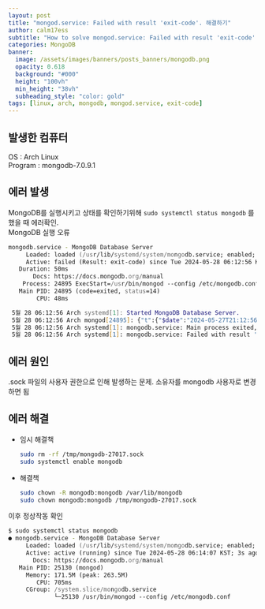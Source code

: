 ```yaml
---
layout: post
title: "mongod.service: Failed with result 'exit-code'. 해결하기"
author: calm17ess
subtitle: "How to solve mongod.service: Failed with result 'exit-code'."
categories: MongoDB
banner:
  image: /assets/images/banners/posts_banners/mongodb.png
  opacity: 0.618
  background: "#000"
  height: "100vh"
  min_height: "38vh"
  subheading_style: "color: gold"
tags: [linux, arch, mongodb, mongod.service, exit-code]
---
```


## 발생한 컴퓨터

OS : Arch Linux<br>
Program : mongodb-7.0.9.1<br>

## 에러 발생

MongoDB를 실행시키고 상태를 확인하기위해 `sudo systemctl status mongodb` 를 했을 때 에러확인. <br>
MongoDB 실행 오류

```zsh
mongodb.service - MongoDB Database Server
     Loaded: loaded (/usr/lib/systemd/system/mongodb.service; enabled; preset: disabled)
     Active: failed (Result: exit-code) since Tue 2024-05-28 06:12:56 KST; 13s ago
   Duration: 50ms
       Docs: https://docs.mongodb.org/manual
    Process: 24895 ExecStart=/usr/bin/mongod --config /etc/mongodb.conf (code=exited, status=14)
   Main PID: 24895 (code=exited, status=14)
        CPU: 48ms

 5월 28 06:12:56 Arch systemd[1]: Started MongoDB Database Server.
 5월 28 06:12:56 Arch mongod[24895]: {"t":{"$date":"2024-05-27T21:12:56.324Z"},"s":"I",  "c":"CONTROL",  "id":7484500>
 5월 28 06:12:56 Arch systemd[1]: mongodb.service: Main process exited, code=exited, status=14/n/a
 5월 28 06:12:56 Arch systemd[1]: mongodb.service: Failed with result 'exit-code'.
```

## 에러 원인

.sock 파일의 사용자 권한으로 인해 발생하는 문제. 소유자를 mongodb 사용자로 변경하면 됨

## 에러 해결

- 임시 해결책

  ```zsh
  sudo rm -rf /tmp/mongodb-27017.sock
  sudo systemctl enable mongodb
  ```

- 해결책

  ```zsh
  sudo chown -R mongodb:mongodb /var/lib/mongodb
  sudo chown mongodb:mongodb /tmp/mongodb-27017.sock
  ```

이후 정상작동 확인

```zsh
$ sudo systemctl status mongodb
● mongodb.service - MongoDB Database Server
     Loaded: loaded (/usr/lib/systemd/system/mongodb.service; enabled; preset: disabled)
     Active: active (running) since Tue 2024-05-28 06:14:07 KST; 3s ago
       Docs: https://docs.mongodb.org/manual
   Main PID: 25130 (mongod)
     Memory: 171.5M (peak: 263.5M)
        CPU: 705ms
     CGroup: /system.slice/mongodb.service
             └─25130 /usr/bin/mongod --config /etc/mongodb.conf

```

